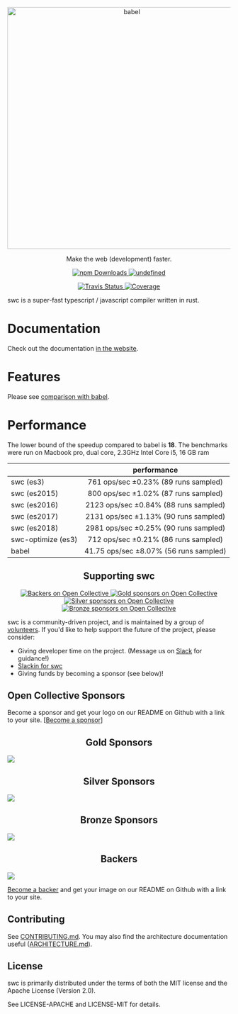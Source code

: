 <p align="center">
  <a href="https://swc.rs/">
    <img alt="babel" src="https://raw.githubusercontent.com/swc-project/logo/master/swc.png" width="546">
  </a>
</p>

<p align="center">
   Make the web (development) faster.
</p>

<p align="center">
   <a href="https://www.npmjs.com/package/@swc/core">
      <img alt="npm Downloads" src="https://img.shields.io/npm/dw/@swc/core">
   </a>
    <a href="https://crates.io/crates/swc_ecma_parser">
      <img alt="undefined" src="https://img.shields.io/crates/d/swc_ecma_parser.svg?label=crates.io%20downloads">
    </a>
</p>
<p align="center">
   <a href="https://travis-ci.com/github/swc-project/swc">
      <img alt="Travis Status" src="https://img.shields.io/travis/swc-project/swc/master.svg?label=travis&maxAge=43200">
   </a>
   <a href="https://codecov.io/gh/swc-project/swc">
      <img alt="Coverage" src="https://codecov.io/gh/swc-project/swc/branch/master/graph/badge.svg">
   </a>
</p>

swc is a super-fast typescript / javascript compiler written in rust.

# Documentation

Check out the documentation [in the website](https://swc.rs/docs/installation).

# Features

Please see [comparison with babel](https://swc.rs/docs/comparison-babel).

# Performance

The lower bound of the speedup compared to babel is **18**. The benchmarks were run on Macbook pro, dual core, 2.3GHz Intel Core i5, 16 GB ram

|                    |              performance               |
| ------------------ | :------------------------------------: |
| swc (es3)          |  761 ops/sec ±0.23% (89 runs sampled)  |
| swc (es2015)       |  800 ops/sec ±1.02% (87 runs sampled)  |
| swc (es2016)       | 2123 ops/sec ±0.84% (88 runs sampled)  |
| swc (es2017)       | 2131 ops/sec ±1.13% (90 runs sampled)  |
| swc (es2018)       | 2981 ops/sec ±0.25% (90 runs sampled)  |
| swc-optimize (es3) |  712 ops/sec ±0.21% (86 runs sampled)  |
| babel              | 41.75 ops/sec ±8.07% (56 runs sampled) |

<h2 align="center">Supporting swc</h2>

<p align="center">
   <a href="#backers">
      <img alt="Backers on Open Collective" src="https://opencollective.com/swc/tiers/backer/badge.svg?label=backer&color=brightgreen" />
   </a>
   <a href="#gold-sponsors">
      <img alt="Gold sponsors on Open Collective" src="https://opencollective.com/swc/tiers/gold-sponsors/badge.svg?label=Gold%20sponsors&color=brightgreen"/>
   </a>
   <a href="#silver-sponsors">
      <img alt="Silver sponsors on Open Collective" src="https://opencollective.com/swc/tiers/silver-sponsors/badge.svg?label=Silver%20sponsors&color=brightgreen"/>
   </a>
   <a href="#bronze-sponsors">
      <img alt="Bronze sponsors on Open Collective" src="https://opencollective.com/swc/tiers/bronze-sponsors/badge.svg?label=Bronze%20sponsors&color=brightgreen"/>
   </a>
</p>

swc is a community-driven project, and is maintained by a group of [volunteers](https://opencollective.com/swc#team). If you'd like to help support the future of the project, please consider:

- Giving developer time on the project. (Message us on [Slack](https://swc-org.slack.com/) for guidance!)
- [Slackin for swc](https://swc-slackin.herokuapp.com)
- Giving funds by becoming a sponsor (see below)!

## Open Collective Sponsors

Become a sponsor and get your logo on our README on Github with a link to your site. [[Become a sponsor](https://opencollective.com/swc#sponsor)]

<h2 id="gold-sponsers" align="center">Gold Sponsors</h2>
<a href="https://opencollective.com/swc">
    <img src="https://opencollective.com/swc/tiers/gold-sponsers.svg?avatarHeight=64">
</a>

<h2 id="silver-sponsers" align="center">Silver Sponsors</h2>
<a href="https://opencollective.com/swc">
    <img src="https://opencollective.com/swc/tiers/silver-sponsers.svg?avatarHeight=64">
</a>

<h2 id="bronze-sponsers" align="center">Bronze Sponsors</h2>
<a href="https://opencollective.com/swc">
    <img src="https://opencollective.com/swc/tiers/bronze-sponsers.svg?avatarHeight=64">
</a>

<h2 id="backers" align="center">Backers</h2>
<a href="https://opencollective.com/swc">
    <img src="https://opencollective.com/swc/tiers/backer.svg?avatarHeight=64">
</a>

[Become a backer](https://opencollective.com/swc#backer) and get your image on our README on Github with a link to your site.

## Contributing

See [CONTRIBUTING.md](CONTRIBUTING.md). You may also find the architecture
documentation useful ([ARCHITECTURE.md](ARCHITECTURE.md)).

## License

swc is primarily distributed under the terms of both the MIT license
and the Apache License (Version 2.0).

See LICENSE-APACHE and LICENSE-MIT for details.

[babel]: https://github.com/babel/babel
[closure compiler]: https://github.com/google/closure-compiler
[rust]: https://www.rust-lang.org

